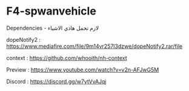 # F4-spwanvehicle

Dependencies - لازم تحمل هاذي الاشياء

dopeNotify2 : https://www.mediafire.com/file/9m14vr257l3dzwe/dopeNotify2.rar/file

context : https://github.com/whooith/nh-context

Preview : https://www.youtube.com/watch?v=v2n-AFJwG5M

Discord : https://discord.gg/w7ytVvAJqj
